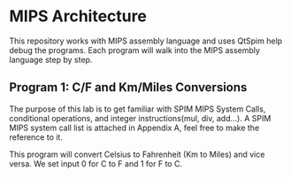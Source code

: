 # MIPS Architecture

This repository works with MIPS assembly language and uses QtSpim help debug the programs. Each program will walk into the MIPS assembly language step by step.



## Program 1: C/F and Km/Miles Conversions

The purpose of this lab is to get familiar with SPIM MIPS System Calls, conditional operations, and integer instructions(mul, div, add...). A SPIM MIPS system call list is attached in Appendix A, feel free to make the reference to it. 

This program will convert Celsius to Fahrenheit (Km to Miles) and vice versa. We set input 0 for C to F and 1 for F to C.



